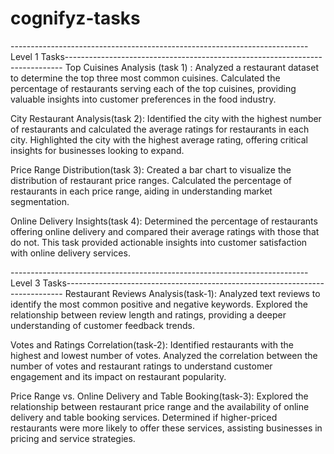 # cognifyz-tasks
--------------------------------------------------------------------------Level 1 Tasks-----------------------------------------------------------------------------
Top Cuisines Analysis (task 1) :
Analyzed a restaurant dataset to determine the top three most common cuisines. Calculated the percentage of restaurants serving each of the top cuisines, providing valuable insights into customer preferences in the food industry.

City Restaurant Analysis(task 2):
Identified the city with the highest number of restaurants and calculated the average ratings for restaurants in each city. Highlighted the city with the highest average rating, offering critical insights for businesses looking to expand.

Price Range Distribution(task 3):
Created a bar chart to visualize the distribution of restaurant price ranges. Calculated the percentage of restaurants in each price range, aiding in understanding market segmentation.

Online Delivery Insights(task 4):
Determined the percentage of restaurants offering online delivery and compared their average ratings with those that do not. This task provided actionable insights into customer satisfaction with online delivery services.

--------------------------------------------------------------------------Level 3 Tasks-----------------------------------------------------------------------------
Restaurant Reviews Analysis(task-1):
Analyzed text reviews to identify the most common positive and negative keywords. Explored the relationship between review length and ratings, providing a deeper understanding of customer feedback trends.

Votes and Ratings Correlation(task-2):
Identified restaurants with the highest and lowest number of votes. Analyzed the correlation between the number of votes and restaurant ratings to understand customer engagement and its impact on restaurant popularity.

Price Range vs. Online Delivery and Table Booking(task-3):
Explored the relationship between restaurant price range and the availability of online delivery and table booking services. Determined if higher-priced restaurants were more likely to offer these services, assisting businesses in pricing and service strategies.
